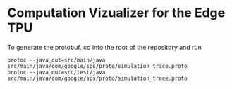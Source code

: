 # Computation Vizualizer for the Edge TPU
To generate the protobuf, cd into the root of the repository and run 
```
protoc --java_out=src/main/java src/main/java/com/google/sps/proto/simulation_trace.proto
protoc --java_out=src/test/java src/main/java/com/google/sps/proto/simulation_trace.proto
```
